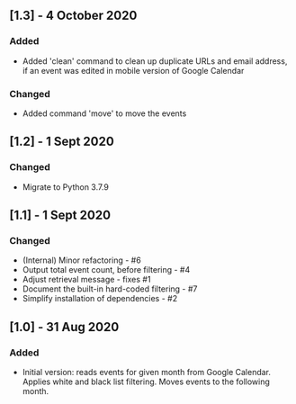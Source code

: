 ## [1.3] - 4 October 2020

### Added

- Added 'clean' command to clean up duplicate URLs and email address, if an event was edited in mobile version of Google Calendar

### Changed

- Added command 'move' to move the events

## [1.2] - 1 Sept 2020

### Changed

- Migrate to Python 3.7.9

## [1.1] - 1 Sept 2020

### Changed

- (Internal) Minor refactoring - #6
- Output total event count, before filtering - #4
- Adjust retrieval message - fixes #1
- Document the built-in hard-coded filtering - #7
- Simplify installation of dependencies - #2

## [1.0] - 31 Aug 2020

### Added

- Initial version: reads events for given month from Google Calendar. Applies white and black list filtering. Moves events to the following month.
